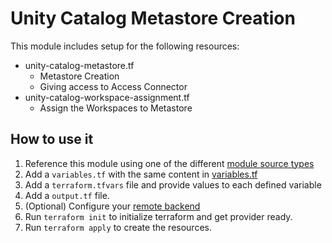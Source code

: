 # Unity Catalog Metastore Creation

This module includes setup for the following resources:
* unity-catalog-metastore.tf
  * Metastore Creation
  * Giving access to Access Connector
* unity-catalog-workspace-assignment.tf
  * Assign the Workspaces to Metastore

## How to use it
1. Reference this module using one of the different [module source types](https://developer.hashicorp.com/terraform/language/modules/sources)
2. Add a `variables.tf` with the same content in [variables.tf](variables.tf)
3. Add a `terraform.tfvars` file and provide values to each defined variable
4. Add a `output.tf` file.
5. (Optional) Configure your [remote backend](https://developer.hashicorp.com/terraform/language/settings/backends/azurerm)
6. Run `terraform init` to initialize terraform and get provider ready.
7. Run `terraform apply` to create the resources.
